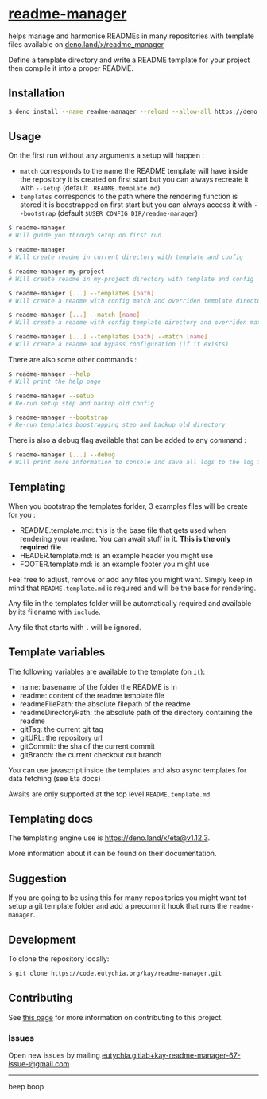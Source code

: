 # [readme-manager](https://code.eutychia.org/kay/readme-manager)
helps manage and harmonise READMEs in many repositories with template files available on [deno.land/x/readme_manager](https://deno.land/x/readme_manager)

Define a template directory and write a README template for your
project then compile it into a proper README.

## Installation
```bash
$ deno install --name readme-manager --reload --allow-all https://deno.land/x/readme_manager/mod.ts
```

## Usage
On the first run without any arguments a setup will happen :
 - `match` corresponds to the name the README template will have inside the repository
it is created on first start but you can always recreate it with `--setup`
(default `.README.template.md`)
 - `templates` corresponds to the path where the rendering function is stored
it is boostrapped on first start but you can always access it with `--bootstrap`
(default `$USER_CONFIG_DIR/readme-manager`)

```bash
$ readme-manager
# Will guide you through setup on first run

$ readme-manager
# Will create readme in current directory with template and config

$ readme-manager my-project
# Will create readme in my-project directory with template and config

$ readme-manager [...] --templates [path]
# Will create a readme with config match and overriden template directory

$ readme-manager [...] --match [name]
# Will create a readme with config template directory and overriden match name

$ readme-manager [...] --templates [path] --match [name]
# Will create a readme and bypass configuration (if it exists)
```

There are also some other commands :
```bash
$ readme-manager --help
# Will print the help page

$ readme-manager --setup
# Re-run setup step and backup old config

$ readme-manager --bootstrap
# Re-run templates boostrapping step and backup old directory
```

There is also a debug flag available that can be added to any command :
```bash
$ readme-manager [...] --debug
# Will print more information to console and save all logs to the log file (instead of only errors by default)
```
## Templating
When you bootstrap the templates forlder, 3 examples files will be create for you :
- README.template.md: this is the base file that gets used when rendering your readme. You can await stuff in it. **This is the only required file**
- HEADER.template.md: is an example header you might use
- FOOTER.template.md: is an example footer you might use

Feel free to adjust, remove or add any files you might want. Simply keep in mind that `README.template.md` is required and will be the base for rendering.

Any file in the templates folder will be automatically required and available by its filename with `include`.

Any file that starts with `.` will be ignored.

## Template variables
The following variables are available to the template (on `it`):
- name: basename of the folder the README is in
- readme: content of the readme template file
- readmeFilePath: the absolute filepath of the readme
- readmeDirectoryPath: the absolute path of the directory containing the readme
- gitTag: the current git tag
- gitURL: the repository url
- gitCommit: the sha of the current commit
- gitBranch: the current checkout out branch

You can use javascript inside the templates and also async templates for data fetching (see Eta docs)

Awaits are only supported at the top level `README.template.md`.

## Templating docs
The templating engine use is https://deno.land/x/eta@v1.12.3.

More information about it can be found on their documentation.

## Suggestion
If you are going to be using this for many repositories you might want tot setup a git template folder and add a precommit hook that runs the `readme-manager`.


## Development

To clone the repository locally:

```bash
$ git clone https://code.eutychia.org/kay/readme-manager.git
```

## Contributing

See [this page](https://code.eutychia.org/kay/contributing/-/blob/main/README.md) for more information on contributing to this project.

### Issues
Open new issues by mailing [eutychia.gitlab+kay-readme-manager-67-issue-@gmail.com](mailto:eutychia.gitlab+kay-readme-manager-67-issue-@gmail.com)

---
beep boop
